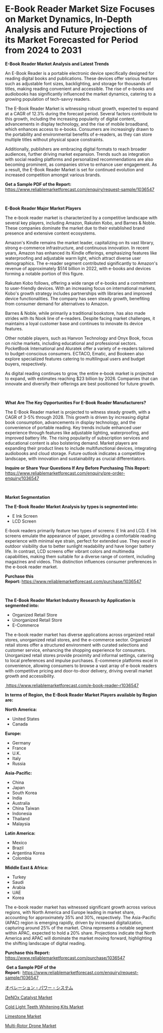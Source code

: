 <p><h1>E-Book Reader Market Size Focuses on Market Dynamics, In-Depth Analysis and Future Projections of its Market Forecasted for Period from 2024 to 2031</h1></p><p><strong>E-Book Reader Market Analysis and Latest Trends</strong></p>
<p><p>An E-Book Reader is a portable electronic device specifically designed for reading digital books and publications. These devices offer various features such as adjustable font sizes, backlighting, and storage for thousands of titles, making reading convenient and accessible. The rise of e-books and audiobooks has significantly influenced the market dynamics, catering to a growing population of tech-savvy readers.</p><p>The E-Book Reader Market is witnessing robust growth, expected to expand at a CAGR of 12.3% during the forecast period. Several factors contribute to this growth, including the increasing popularity of digital content, advancements in display technology, and the rise of mobile broadband, which enhances access to e-books. Consumers are increasingly drawn to the portability and environmental benefits of e-readers, as they can store multiple titles without physical space constraints. </p><p>Additionally, publishers are embracing digital formats to reach broader audiences, further driving market expansion. Trends such as integration with social reading platforms and personalized recommendations are also becoming prominent, as companies strive to enhance user engagement. As a result, the E-Book Reader Market is set for continued evolution and increased competition amongst various brands.</p></p>
<p><strong>Get a Sample PDF of the Report:&nbsp;</strong> <a href="https://www.reliablemarketforecast.com/enquiry/request-sample/1036547">https://www.reliablemarketforecast.com/enquiry/request-sample/1036547</a></p>
<p>&nbsp;</p>
<p><strong>E-Book Reader Major Market Players</strong></p>
<p><p>The e-book reader market is characterized by a competitive landscape with several key players, including Amazon, Rakuten Kobo, and Barnes & Noble. These companies dominate the market due to their established brand presence and extensive content ecosystems.</p><p>Amazon's Kindle remains the market leader, capitalizing on its vast library, strong e-commerce infrastructure, and continuous innovation. In recent years, Amazon has enhanced its Kindle offerings, emphasizing features like waterproofing and adjustable warm light, which attract diverse user demographics. The e-reader segment contributed significantly to Amazon's revenue of approximately $514 billion in 2022, with e-books and devices forming a notable portion of this figure.</p><p>Rakuten Kobo follows, offering a wide range of e-books and a commitment to user-friendly devices. With an increasing focus on international markets, Kobo's growth strategy includes partnerships with libraries and improved device functionalities. The company has seen steady growth, benefiting from consumer demand for alternatives to Amazon.</p><p>Barnes & Noble, while primarily a traditional bookstore, has also made strides with its Nook line of e-readers. Despite facing market challenges, it maintains a loyal customer base and continues to innovate its device features. </p><p>Other notable players, such as Hanvon Technology and Onyx Book, focus on niche markets, including educational and professional sectors. PocketBook International and Aluratek offer a variety of e-readers tailored to budget-conscious consumers. ECTACO, Ematic, and Bookeen also explore specialized features catering to multilingual users and budget buyers, respectively.</p><p>As digital reading continues to grow, the entire e-book market is projected to expand, with estimates reaching $23 billion by 2026. Companies that can innovate and diversify their offerings are best positioned for future growth.</p></p>
<p>&nbsp;</p>
<p><strong>What Are The Key Opportunities For E-Book Reader Manufacturers?</strong></p>
<p><p>The E-Book Reader market is projected to witness steady growth, with a CAGR of 3-5% through 2028. This growth is driven by increasing digital book consumption, advancements in display technology, and the convenience of portable reading. Key trends include enhanced user experience through features like adjustable lighting, waterproofing, and improved battery life. The rising popularity of subscription services and educational content is also bolstering demand. Market players are expanding their product lines to include multifunctional devices, integrating audiobooks and cloud storage. Future outlook indicates a competitive landscape, with innovation and sustainability as crucial differentiators.</p></p>
<p><strong>Inquire or Share Your Questions If Any Before Purchasing This Report:</strong> <a href="https://www.reliablemarketforecast.com/enquiry/pre-order-enquiry/1036547">https://www.reliablemarketforecast.com/enquiry/pre-order-enquiry/1036547</a></p>
<p>&nbsp;</p>
<p><strong>Market Segmentation</strong></p>
<p><strong>The E-Book Reader Market Analysis by types is segmented into:</strong></p>
<p><ul><li>E Ink Screen</li><li>LCD Screen</li></ul></p>
<p><p>E-book readers primarily feature two types of screens: E Ink and LCD. E Ink screens emulate the appearance of paper, providing a comfortable reading experience with minimal eye strain, perfect for extended use. They excel in outdoor visibility due to better sunlight readability and have longer battery life. In contrast, LCD screens offer vibrant colors and multimedia capabilities, making them suitable for a diverse range of content, including magazines and videos. This distinction influences consumer preferences in the e-book reader market.</p></p>
<p><strong>Purchase this Report:&nbsp;</strong><a href="https://www.reliablemarketforecast.com/purchase/1036547">https://www.reliablemarketforecast.com/purchase/1036547</a></p>
<p>&nbsp;</p>
<p><strong>The E-Book Reader Market Industry Research by Application is segmented into:</strong></p>
<p><ul><li>Organized Retail Store</li><li>Unorganized Retail Store</li><li>E-Commerce</li></ul></p>
<p><p>The e-book reader market has diverse applications across organized retail stores, unorganized retail stores, and the e-commerce sector. Organized retail stores offer a structured environment with curated selections and customer service, enhancing the shopping experience for consumers. Unorganized retail stores provide proximity and informal settings, catering to local preferences and impulse purchases. E-commerce platforms excel in convenience, allowing consumers to browse a vast array of e-book readers with competitive pricing and door-to-door delivery, driving overall market growth and accessibility.</p></p>
<p><a href="https://www.reliablemarketforecast.com/e-book-reader-r1036547">&nbsp;https://www.reliablemarketforecast.com/e-book-reader-r1036547</a></p>
<p><strong>In terms of Region, the E-Book Reader Market Players available by Region are:</strong></p>
<p>
    <p> <strong> North America: </strong>
        <ul>
            <li>United States</li>
            <li>Canada</li>
        </ul>
        </p> 
    <p> <strong> Europe: </strong>
        <ul>
            <li>Germany</li>
            <li>France</li>
            <li>U.K.</li>
            <li>Italy</li>
            <li>Russia</li>
        </ul>
        </p> 
    <p> <strong> Asia-Pacific: </strong>
        <ul>
            <li>China</li>
            <li>Japan</li>
            <li>South Korea</li>
            <li>India</li>
            <li>Australia</li>
            <li>China Taiwan</li>
            <li>Indonesia</li>
            <li>Thailand</li>
            <li>Malaysia</li>
        </ul>
        </p> 
    <p> <strong> Latin America: </strong>
        <ul>
            <li>Mexico</li>
            <li>Brazil</li>
            <li>Argentina Korea</li>
            <li>Colombia</li>
        </ul>
        </p> 
    <p> <strong> Middle East & Africa: </strong>
        <ul>
            <li>Turkey</li>
            <li>Saudi</li>
            <li>Arabia</li>
            <li>UAE</li>
            <li>Korea</li>
        </ul>
    </p>
    </p>
<p><p>The e-book reader market has witnessed significant growth across various regions, with North America and Europe leading in market share, accounting for approximately 35% and 30%, respectively. The Asia-Pacific (APAC) region is emerging rapidly, driven by increased digitalization, capturing around 25% of the market. China represents a notable segment within APAC, expected to hold a 20% share. Projections indicate that North America and APAC will dominate the market moving forward, highlighting the shifting landscape of digital reading.</p></p>
<p><strong>Purchase this Report: </strong><a href="https://www.reliablemarketforecast.com/purchase/1036547">https://www.reliablemarketforecast.com/purchase/1036547</a></p>
<p>&nbsp;<strong>Get a Sample PDF of the Report:&nbsp;&nbsp;</strong><a href="https://www.reliablemarketforecast.com/enquiry/request-sample/1036547">https://www.reliablemarketforecast.com/enquiry/request-sample/1036547</a></p>
<p><strong></strong></p>
<p><p><a href="https://medium.com/@vivakuvalis2005/operation-power-system-market-%E3%81%AF-%E3%82%B3%E3%82%B9%E3%83%88%E7%AE%A1%E7%90%86%E3%81%A8%E5%8A%B9%E7%8E%87%E5%90%91%E4%B8%8A%E3%82%92%E5%84%AA%E5%85%88%E3%81%97%E3%81%BE%E3%81%99-%E3%81%95%E3%82%89%E3%81%AB-%E5%A0%B1%E5%91%8A%E6%9B%B8%E3%81%AF%E5%B8%82%E5%A0%B4%E3%81%AE%E9%9C%80%E8%A6%81%E9%9D%A2%E3%81%A8%E4%BE%9B%E7%B5%A6%E9%9D%A2%E3%81%AE%E4%B8%A1%E6%96%B9%E3%82%92%E3%82%AB%E3%83%90%E3%83%BC%E3%81%97%E3%81%A6%E3%81%84%E3%81%BE%E3%81%99-operation-power-89ac65da7012">オペレーション・パワー・システム</a></p><p><a href="https://www.linkedin.com/pulse/denox-catalyst-industry-sector-new-technologies-market-impact-w8nle?trackingId=wMZuuUZGSfqOlH%2FwREToWA%3D%3D">DeNOx Catalyst Market</a></p><p><a href="https://medium.com/@shanierohan_50883/what-are-the-growth-drivers-in-cold-light-teeth-whitening-kits-market-fe3986d00d20">Cold Light Teeth Whitening Kits Market</a></p><p><a href="https://www.linkedin.com/pulse/strategic-insights-global-limestone-market-trends-2024--bdwxe?trackingId=YdoICIOuTHW9pP3T9wOiig%3D%3D">Limestone Market</a></p><p><a href="https://github.com/dringals/Market-Research-Report-List-6/blob/main/multi-rotor-drone-market.md">Multi-Rotor Drone Market</a></p></p>